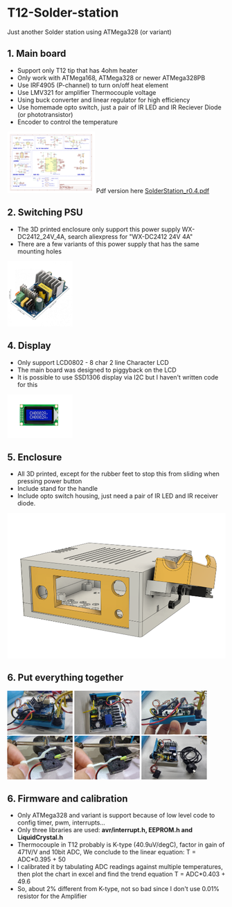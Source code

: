 # T12-Solder-station

Just another Solder station using ATMega328 (or variant)

## 1. Main board
- Support only T12 tip that has 4ohm heater
- Only work with ATMega168, ATMega328 or newer ATMega328PB
- Use IRF4905 (P-channel) to turn on/off heat element
- Use LMV321 for amplifier Thermocouple voltage
- Using buck converter and linear regulator for high efficiency
- Use homemade opto switch, just a pair of IR LED and IR Reciever Diode (or phototransistor)
- Encoder to control the temperature
<img src='PCB/Diagram.png' width='40%' alt='schematic'/>
Pdf version here <a href='SolderStation_r0.4.pdf'>SolderStation_r0.4.pdf</a>


## 2. Switching PSU
- The 3D printed enclosure only support this power supply WX-DC2412_24V_4A, search aliexpress for "WX-DC2412 24V 4A"
- There are a few variants of this power supply that has the same mounting holes
<img src='PSU/WX-DC2412_24V_4A.jpg' width=30% alt='24V-4A switching power supply'/>


## 4. Display
- Only support LCD0802 - 8 char 2 line Character LCD
- The main board was designed to piggyback on the LCD
- It is possible to use SSD1306 display via I2C but I haven't written code for this
 <img src='LCD0802/lcd0802.jpg' width=30% alt='LCD0802'/>


## 5. Enclosure
- All 3D printed, except for the rubber feet to stop this from sliding when pressing power button
- Include stand for the handle
- Include opto switch housing, just need a pair of IR LED and IR receiver diode.
 <img src='Enclosure/T12 box.png' width=600px alt='3D printed Enclosure'/>
 
 
 ## 6. Put everything together
<img src='Enclosure/1.jpg' width=30%/>
<img src='Enclosure/2.jpg' width=30%/>
<img src='Enclosure/3.jpg' width=30%/>
<img src='Enclosure/4.jpg' width=30%/>
<img src='Enclosure/5.jpg' width=30%/>
<img src='Enclosure/6.jpg' width=30%/>


## 6. Firmware and calibration
- Only ATMega328 and variant is support because of low level code to config timer, pwm, interrupts...
- Only three libraries are used: **avr/interrupt.h, EEPROM.h and LiquidCrystal.h**
- Thermocouple in T12 probably is K-type (40.9uV/degC), factor in gain of 471V/V and 10bit ADC, We conclude to the linear equation: T = ADC*0.395 + 50
- I calibrated it by tabulating ADC readings against multiple temperatures, then plot the chart in excel and find the trend equation T = ADC*0.403 + 49.6
- So, about 2% different from K-type, not so bad since I don't use 0.01% resistor for the Amplifier

